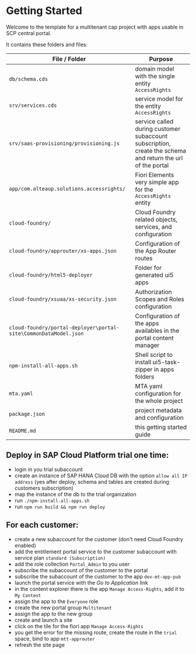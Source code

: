 # Getting Started

Welcome to the template for a multitenant cap project with apps usable in SCP central portal.

It contains these folders and files:

| File / Folder                                                    | Purpose                                                                                                    |
| ---------------------------------------------------------------- | ---------------------------------------------------------------------------------------------------------- |
| `db/schema.cds`                                                  | domain model with the single entity `AccessRights`                                                         |
| `srv/services.cds`                                               | service model for the entity `AccessRights`                                                                |
| `srv/saas-provisioning/provisioning.js`                          | service called during customer subaccount subscription, create the schema and return the url of the portal |
| `app/com.alteaup.solutions.accessrights/`                        | Fiori Elements very simple app for the `AccessRights` entity                                               |
| `cloud-foundry/`                                                 | Cloud Foundry related objects, services, and configuration                                                 |
| `cloud-foundry/approuter/xs-apps.json`                           | Configuration of the App Router routes                                                                     |
| `cloud-foundry/html5-deployer`                                   | Folder for generated ui5 apps                                                                              |
| `cloud-foundry/xsuaa/xs-security.json`                           | Authorization Scopes and Roles configuration                                                               |
| `cloud-foundry/portal-deployer\portal-site\CommonDataModel.json` | Configuration of the apps availables in the portal content manager                                         |
| `npm-install-all-apps.sh`                                        | Shell script to install ui5-task-zipper in apps folders                                                    |
| `mta.yaml`                                                       | MTA yaml configuration for the whole project                                                               |
| `package.json`                                                   | project metadata and configuration                                                                         |
| `README.md`                                                      | this getting started guide                                                                                 |

## Deploy in SAP Cloud Platform trial one time:
* login in you trial subaccount
* create an instance of SAP HANA Cloud DB with the option `allow all IP address` (yes after deploy, schema and tables are created during customers subscription)
* map the instance of the db to the trial organization
* run `./npm-install-all-apps.sh`
* run `npm run build && npm run deploy`

## For each customer:
* create a new subaccount for the customer (don't need Cloud Foundry enabled)
* add the entitlement portal service to the customer subaccount with service plan `standard (Subscription)`
* add the role collection `Portal_Admin` to you user
* subscribe the subaccount of the customer to the portal
* subscribe the subaccount of the customer to the app `dev-mt-app-pub`
* launch the portal service with the *Go to Application* link
* in the content explorer there is the app `Manage Access-Rights`, add it to `My Content`
* assign the app to the `Everyone` role
* create the new portal group `Multitenant`
* assign the app to the new group
* create and launch a site
* click on the tile for the fiori app `Manage Access-Rights`
* you get the error for the missing route, create the route in the `trial` space, bind to app `mtt-approuter`
* refresh the site page
